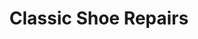 ---
title: "Classic Shoe Repairs"
url: /london-borough-of-camden/classic-shoe-repairs/
shop: shoes
---